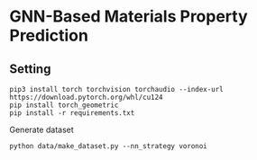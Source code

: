 # GNN-Based Materials Property Prediction

## Setting

```
pip3 install torch torchvision torchaudio --index-url https://download.pytorch.org/whl/cu124
pip install torch_geometric
pip install -r requirements.txt
```

Generate dataset
```
python data/make_dataset.py --nn_strategy voronoi
```